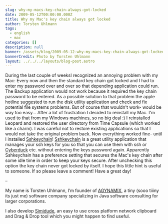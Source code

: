 ```yaml
---
slug: why-my-macs-key-chain-always-got-locked
date: 2009-05-12T00:00:00.000Z
title: Why my Mac's key chain always got locked
author: Torsten Uhlmann
tags:
  - english
  - mac
categories: []
description: null
banner: /assets/blog/2009-05-12-why-my-macs-key-chain-always-got-locked/banner.jpg
bannerCredit: Photo by Torsten Uhlmann
layout: ../../../layouts/blog-post.astro
---
```


During the last couple of weeksI recognized an annoying problem with my Mac: Every now and then the standard key chain got locked and I had to enter my password over and over so that depending application could run. The Backup application would not work because it required the key chain password to be entered. As a possible solution to that problem the apple hotline suggested to run the disk utility application and check and fix potential file systems problems. But of course that wouldn't work- would be way too easy... After a lot of frustration I decided to reinstall my Mac. I'm used to that from my Windows machines, so no big deal :) I reinstalled Leopard and restored the user directory from Time Capsule (which worked like a charm). I was careful not to restore existing applications so that I would not take the original problem back. Now everything worked fine- until I installed [Sshkeychain](http://www.sshkeychain.org/)! [Sshkeychain](http://www.sshkeychain.org/) is a great utility application that manages your ssh keys for you so that you can use them with ssh or [Cyberduck](http://cyberduck.ch/) etc. without entering the keys password again. Apparently Sshkeychain has a preference setting that secures the Mac's key chain after some idle time in order to keep your keys secure. After unchecking this option the key chain never got locked by itself. I hope this little hint is useful to someone. If so please leave a comment! Have a great day!

–

My name is Torsten Uhlmann, I’m founder of [AGYNAMIX](http://www.agynamix.de/), a tiny (sooo tiiiny its just me) software company specializing in Java software consulting for larger corporations.

I also develop [Simidude](http://www.simidude.com/), an easy to use cross platform network clipboard and Drag & Drop tool which you might happen to find useful.
